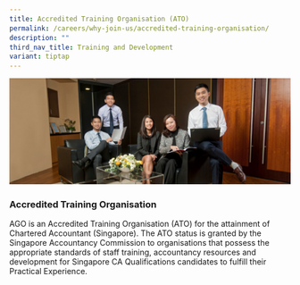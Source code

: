 ```yaml
---
title: Accredited Training Organisation (ATO)
permalink: /careers/why-join-us/accredited-training-organisation/
description: ""
third_nav_title: Training and Development
variant: tiptap
---
```

![](/images/HR%20Banner.jpg)

### Accredited Training Organisation

AGO is an Accredited Training Organisation (ATO) for the attainment of Chartered Accountant (Singapore). The ATO status is granted by the Singapore Accountancy Commission to organisations that possess the appropriate standards of staff training, accountancy resources and development for Singapore CA Qualifications candidates to fulfill their Practical Experience.